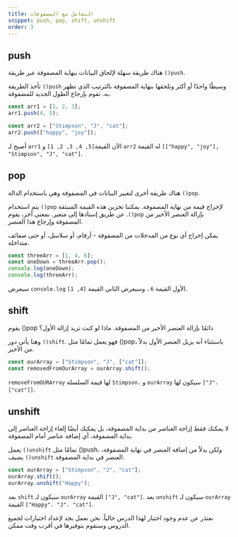```yaml
---
title: التعامل مع المصفوفات
snippet: push, pop, shift, unshift
order: 3
---
```


## push

هناك طريقة سهلة لإلحاق البيانات بنهاية المصفوفة عبر طريقة `()push`.

تأخذ الطريقة `()push` وسيطًا واحدًا أو أكثر وتلحقها بنهاية المصفوفة بالترتيب الذي
تظهر به. تقوم بإرجاع الطول الجديد للمصفوفة.

```js
const arr1 = [1, 2, 3];
arr1.push(4, 5);

const arr2 = ["Stimpson", "J", "cat"];
arr2.push(["happy", "joy"]);
```

أصبح لـ `arr1` الآن القيمة`[5, 4, 3, 2, 1]` و `arr2` له القيمة
`[["happy", "joy"], "Stimpson", "J", "cat"]`.

## pop

هناك طريقة أخرى لتغيير البيانات في المصفوفة وهي باستخدام الدالة `()pop`.

يتم استخدام `()pop` لإخراج قيمة من نهاية المصفوفة. يمكننا تخزين هذه القيمة
المنبثقة عن طريق إسنادها إلى متغير. بمعنى آخر، يقوم .`()pop` بإزالة العنصر
الأخير من المصفوفة وإرجاع هذا العنصر.

يمكن إخراج أي نوع من المدخلات من المصفوفة - أرقام، أو سلاسل، أو حتى صفائف
متداخلة.

```js
const threeArr = [1, 4, 6];
const oneDown = threeArr.pop();
console.log(oneDown);
console.log(threeArr);
```

سيعرض `console.log` الأول القيمة `6` ، وسيعرض الثاني القيمة `[4, 1]`.

## shift

يقوم ()pop دائمًا بإزالة العنصر الأخير من المصفوفة. ماذا لو كنت تريد إزالة الأول؟

وهنا يأتي دور `()shift`. فهو يعمل تمامًا مثل ()pop، باستثناء أنه يزيل العنصر
الأول بدلاً من الأخير.

```js
const ourArray = ["Stimpson", "J", ["cat"]];
const removedFromOurArray = ourArray.shift();
```

`removeFromOURArray` لها قيمة السلسلة `Stimpson،` و `ourArray` سيكون لها
`["J"، ["cat"]]`.

## unshift

لا يمكنك فقط إزاحة العناصر من بداية المصفوفة، بل يمكنك أيضًا إلغاء إزاحة العناصر
إلى بداية المصفوفة، أي إضافة عناصر أمام المصفوفة.

يعمل `()unshift` تمامًا مثل ()push، ولكن بدلاً من إضافة العنصر في نهاية المصفوفة،
يضيف `()unshift` العنصر في بداية المصفوفة.

```js
const ourArray = ["Stimpson", "J", "cat"];
ourArray.shift();
ourArray.unshift("Happy");
```

بعد `shift` سيكون لـ `ourArray` القيمة `["J", "cat"]`. بعد `unshift` سيكون لـ
`ourArray` القيمة `["Happy"، "J"، "cat"]`.

<div class="quiz">
نعتذر عن عدم وجود اختبار لهذا الدرس حالياً. نحن نعمل بجد لإعداد اختبارات لجميع الدروس وسنقوم بتوفيرها في أقرب وقت ممكن.
</div>
